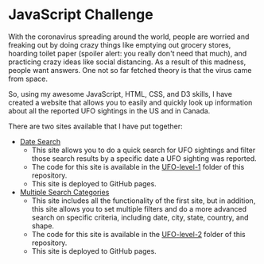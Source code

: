# JavaScript Challenge

With the coronavirus spreading around the world, people are worried and freaking out by doing crazy things like emptying out grocery stores, hoarding toilet paper (spoiler alert: you really don't need that much), and practicing crazy ideas like social distancing. As a result of this madness, people want answers. One not so far fetched theory is that the virus came from space.

So, using my awesome JavaScript, HTML, CSS, and D3 skills, I have created a website that allows you to easily and quickly look up information about all the reported UFO sightings in the US and in Canada.

There are two sites available that I have put together:

- [Date Search](https://philipstubbs13.github.io/javascript-challenge/UFO-level-1/index.html)
  - This site allows you to do a quick search for UFO sightings and filter those search results by a specific date a UFO sighting was reported.
  - The code for this site is available in the [UFO-level-1](./UFO-level-1) folder of this repository.
  - This site is deployed to GitHub pages.
- [Multiple Search Categories](https://philipstubbs13.github.io/javascript-challenge/UFO-level-2/index.html)
  - This site includes all the functionality of the first site, but in addition, this site allows you to set multiple filters and do a more advanced search on specific criteria, including date, city, state, country, and shape.
  - The code for this site is available in the [UFO-level-2](./UFO-level-2) folder of this repository.
  - This site is deployed to GitHub pages.
